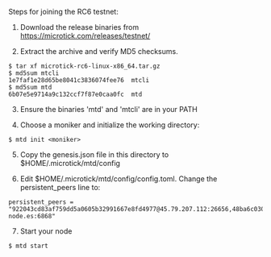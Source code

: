 Steps for joining the RC6 testnet:

1. Download the release binaries from https://microtick.com/releases/testnet/

2. Extract the archive and verify MD5 checksums.

```
$ tar xf microtick-rc6-linux-x86_64.tar.gz
$ md5sum mtcli
1e7faf1e28d65be8041c3836074fee76  mtcli
$ md5sum mtd
6b07e5e9714a9c132ccf7f87e0caa0fc  mtd
```

3. Ensure the binaries 'mtd' and 'mtcli' are in your PATH

4. Choose a moniker and initialize the working directory:

```
$ mtd init <moniker>
```

5. Copy the genesis.json file in this directory to $HOME/.microtick/mtd/config

6. Edit $HOME/.microtick/mtd/config/config.toml. Change the persistent_peers line to:

```
persistent_peers = "922043cd83af759dd5a0605b32991667e8fd4977@45.79.207.112:26656,48ba6c0308f8687083ede2012d2ad2c969d2ead8@microtick.spanish-node.es:6868"
```

7. Start your node

```
$ mtd start
```
